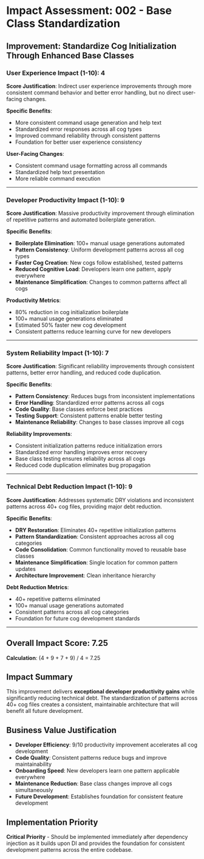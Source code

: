 # Impact Assessment: 002 - Base Class Standardization

## Improvement: Standardize Cog Initialization Through Enhanced Base Classes

### User Experience Impact (1-10): 4
**Score Justification**: Indirect user experience improvements through more consistent command behavior and better error handling, but no direct user-facing changes.

**Specific Benefits**:
- More consistent command usage generation and help text
- Standardized error responses across all cog types
- Improved command reliability through consistent patterns
- Foundation for better user experience consistency

**User-Facing Changes**: 
- Consistent command usage formatting across all commands
- Standardized help text presentation
- More reliable command execution

---

### Developer Productivity Impact (1-10): 9
**Score Justification**: Massive productivity improvement through elimination of repetitive patterns and automated boilerplate generation.

**Specific Benefits**:
- **Boilerplate Elimination**: 100+ manual usage generations automated
- **Pattern Consistency**: Uniform development patterns across all cog types
- **Faster Cog Creation**: New cogs follow established, tested patterns
- **Reduced Cognitive Load**: Developers learn one pattern, apply everywhere
- **Maintenance Simplification**: Changes to common patterns affect all cogs

**Productivity Metrics**:
- 80% reduction in cog initialization boilerplate
- 100+ manual usage generations eliminated
- Estimated 50% faster new cog development
- Consistent patterns reduce learning curve for new developers

---

### System Reliability Impact (1-10): 7
**Score Justification**: Significant reliability improvements through consistent patterns, better error handling, and reduced code duplication.

**Specific Benefits**:
- **Pattern Consistency**: Reduces bugs from inconsistent implementations
- **Error Handling**: Standardized error patterns across all cogs
- **Code Quality**: Base classes enforce best practices
- **Testing Support**: Consistent patterns enable better testing
- **Maintenance Reliability**: Changes to base classes improve all cogs

**Reliability Improvements**:
- Consistent initialization patterns reduce initialization errors
- Standardized error handling improves error recovery
- Base class testing ensures reliability across all cogs
- Reduced code duplication eliminates bug propagation

---

### Technical Debt Reduction Impact (1-10): 9
**Score Justification**: Addresses systematic DRY violations and inconsistent patterns across 40+ cog files, providing major debt reduction.

**Specific Benefits**:
- **DRY Restoration**: Eliminates 40+ repetitive initialization patterns
- **Pattern Standardization**: Consistent approaches across all cog categories
- **Code Consolidation**: Common functionality moved to reusable base classes
- **Maintenance Simplification**: Single location for common pattern updates
- **Architecture Improvement**: Clean inheritance hierarchy

**Debt Reduction Metrics**:
- 40+ repetitive patterns eliminated
- 100+ manual usage generations automated
- Consistent patterns across all cog categories
- Foundation for future cog development standards

---

## Overall Impact Score: 7.25
**Calculation**: (4 + 9 + 7 + 9) / 4 = 7.25

## Impact Summary
This improvement delivers **exceptional developer productivity gains** while significantly reducing technical debt. The standardization of patterns across 40+ cog files creates a consistent, maintainable architecture that will benefit all future development.

## Business Value Justification
- **Developer Efficiency**: 9/10 productivity improvement accelerates all cog development
- **Code Quality**: Consistent patterns reduce bugs and improve maintainability
- **Onboarding Speed**: New developers learn one pattern applicable everywhere
- **Maintenance Reduction**: Base class changes improve all cogs simultaneously
- **Future Development**: Establishes foundation for consistent feature development

## Implementation Priority
**Critical Priority** - Should be implemented immediately after dependency injection as it builds upon DI and provides the foundation for consistent development patterns across the entire codebase.
